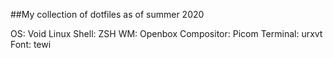 ##My collection of dotfiles as of summer 2020

OS: Void Linux
Shell: ZSH
WM: Openbox
Compositor: Picom
Terminal: urxvt
Font: tewi
